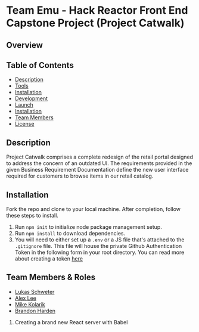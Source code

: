 # Team Emu - Hack Reactor Front End Capstone Project (Project Catwalk)

## Overview

## Table of Contents
- [Description](#description)
- [Tools](#tools)
- [Installation](#installation)
- [Development](#development)
- [Launch](#launch)
- [Installation](#installation)
- [Team Members](#team-members)
- [License](#license)

## Description
Project Catwalk comprises a complete redesign of the retail portal designed to address the concern of an outdated UI. The requirements provided in the given Business Requirement Documentation define the new user interface required for customers to browse items in our retail catalog.

## Installation
Fork the repo and clone to your local machine. After completion, follow these steps to install.

1. Run `npm init` to initialize node package management setup.
2. Run `npm install` to download dependencies.
3. You will need to either set up a `.env` or a JS file that's attached to the `.gitignore` file. This file will house the private Github Authentication Token in the following form in your root directory. You can read more about creating a token [here](https://docs.github.com/en/github/authenticating-to-github/creating-a-personal-access-token)


## Team Members & Roles
- [Lukas Schweter](https://github.com/lukas-schweter)
- [Alex Lee](https://github.com/acerslee)
- [Mike Kolarik](https://github.com/koalarick)
- [Brandon Harden](https://github.com/bmh0013)


1. Creating a brand new React server with Babel
